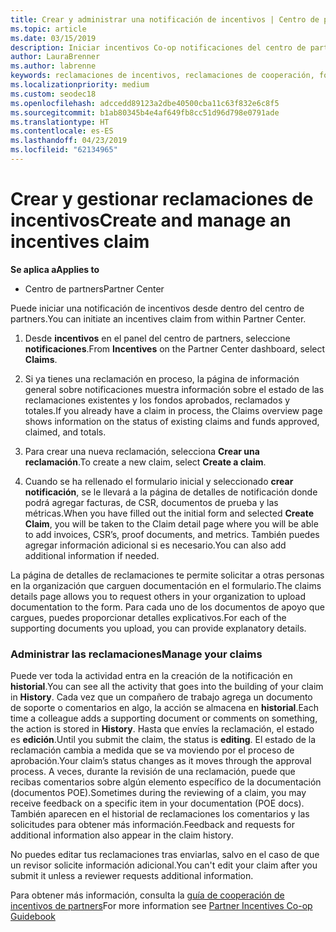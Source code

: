 ```yaml
---
title: Crear y administrar una notificación de incentivos | Centro de partners
ms.topic: article
ms.date: 03/15/2019
description: Iniciar incentivos Co-op notificaciones del centro de partners. Puedes ver toda la actividad que entra en la creación de tu reclamación en Historial.
author: LauraBrenner
ms.author: labrenne
keywords: reclamaciones de incentivos, reclamaciones de cooperación, fondos de cooperación
ms.localizationpriority: medium
ms.custom: seodec18
ms.openlocfilehash: adccedd89123a2dbe40500cba11c63f832e6c8f5
ms.sourcegitcommit: b1ab80345b4e4af649fb8cc51d96d798e0791ade
ms.translationtype: HT
ms.contentlocale: es-ES
ms.lasthandoff: 04/23/2019
ms.locfileid: "62134965"
---
```

# <a name="create-and-manage-an-incentives-claim"></a><span data-ttu-id="47762-105">Crear y gestionar reclamaciones de incentivos</span><span class="sxs-lookup"><span data-stu-id="47762-105">Create and manage an incentives claim</span></span>

<span data-ttu-id="47762-106">**Se aplica a**</span><span class="sxs-lookup"><span data-stu-id="47762-106">**Applies to**</span></span>
- <span data-ttu-id="47762-107">Centro de partners</span><span class="sxs-lookup"><span data-stu-id="47762-107">Partner Center</span></span>

<span data-ttu-id="47762-108">Puede iniciar una notificación de incentivos desde dentro del centro de partners.</span><span class="sxs-lookup"><span data-stu-id="47762-108">You can initiate an incentives claim from within Partner Center.</span></span> 

1. <span data-ttu-id="47762-109">Desde **incentivos** en el panel del centro de partners, seleccione **notificaciones**.</span><span class="sxs-lookup"><span data-stu-id="47762-109">From **Incentives** on the Partner Center dashboard, select **Claims**.</span></span>

2.  <span data-ttu-id="47762-110">Si ya tienes una reclamación en proceso, la página de información general sobre notificaciones muestra información sobre el estado de las reclamaciones existentes y los fondos aprobados, reclamados y totales.</span><span class="sxs-lookup"><span data-stu-id="47762-110">If you already have a claim in process, the Claims overview page shows information on the status of existing claims and funds approved, claimed, and totals.</span></span>

3.  <span data-ttu-id="47762-111">Para crear una nueva reclamación, selecciona **Crear una reclamación**.</span><span class="sxs-lookup"><span data-stu-id="47762-111">To create a new claim, select **Create a claim**.</span></span>

4.  <span data-ttu-id="47762-112">Cuando se ha rellenado el formulario inicial y seleccionado **crear notificación**, se le llevará a la página de detalles de notificación donde podrá agregar facturas, de CSR, documentos de prueba y las métricas.</span><span class="sxs-lookup"><span data-stu-id="47762-112">When you have filled out the initial form and selected **Create Claim**, you will be taken to the Claim detail page where you will be able to add invoices, CSR’s, proof documents, and metrics.</span></span> <span data-ttu-id="47762-113">También puedes agregar información adicional si es necesario.</span><span class="sxs-lookup"><span data-stu-id="47762-113">You can also add additional information if needed.</span></span>

<span data-ttu-id="47762-114">La página de detalles de reclamaciones te permite solicitar a otras personas en la organización que carguen documentación en el formulario.</span><span class="sxs-lookup"><span data-stu-id="47762-114">The claims details page allows you to request others in your organization to upload documentation to the form.</span></span> <span data-ttu-id="47762-115">Para cada uno de los documentos de apoyo que cargues, puedes proporcionar detalles explicativos.</span><span class="sxs-lookup"><span data-stu-id="47762-115">For each of the supporting documents you upload, you can provide explanatory details.</span></span> 

### <a name="manage-your-claims"></a><span data-ttu-id="47762-116">Administrar las reclamaciones</span><span class="sxs-lookup"><span data-stu-id="47762-116">Manage your claims</span></span>

<span data-ttu-id="47762-117">Puede ver toda la actividad entra en la creación de la notificación en **historial**.</span><span class="sxs-lookup"><span data-stu-id="47762-117">You can see all the activity that goes into the building of your claim in **History**.</span></span> <span data-ttu-id="47762-118">Cada vez que un compañero de trabajo agrega un documento de soporte o comentarios en algo, la acción se almacena en **historial**.</span><span class="sxs-lookup"><span data-stu-id="47762-118">Each time a colleague adds a supporting document or comments on something, the action is stored in **History**.</span></span> <span data-ttu-id="47762-119">Hasta que envíes la reclamación, el estado es **edición**.</span><span class="sxs-lookup"><span data-stu-id="47762-119">Until you submit the claim, the status is **editing**.</span></span> <span data-ttu-id="47762-120">El estado de la reclamación cambia a medida que se va moviendo por el proceso de aprobación.</span><span class="sxs-lookup"><span data-stu-id="47762-120">Your claim’s status changes as it moves through the approval process.</span></span> <span data-ttu-id="47762-121">A veces, durante la revisión de una reclamación, puede que recibas comentarios sobre algún elemento específico de la documentación (documentos POE).</span><span class="sxs-lookup"><span data-stu-id="47762-121">Sometimes during the reviewing of a claim, you may receive feedback on a specific item in your documentation (POE docs).</span></span> <span data-ttu-id="47762-122">También aparecen en el historial de reclamaciones los comentarios y las solicitudes para obtener más información.</span><span class="sxs-lookup"><span data-stu-id="47762-122">Feedback and requests for additional information also appear in the claim history.</span></span> 

<span data-ttu-id="47762-123">No puedes editar tus reclamaciones tras enviarlas, salvo en el caso de que un revisor solicite información adicional.</span><span class="sxs-lookup"><span data-stu-id="47762-123">You can't edit your claim after you submit it unless a reviewer requests additional information.</span></span>

<span data-ttu-id="47762-124">Para obtener más información, consulta la [guía de cooperación de incentivos de partners](https://assets.microsoft.com/coop-guidebook.pdf)</span><span class="sxs-lookup"><span data-stu-id="47762-124">For more information see [Partner Incentives Co-op Guidebook](https://assets.microsoft.com/coop-guidebook.pdf)</span></span>
